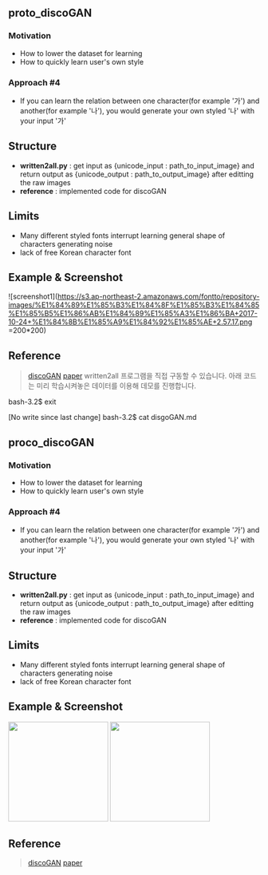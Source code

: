 ## proto_discoGAN

### Motivation
- How to lower the dataset for learning
- How to quickly learn user's own style

### Approach #4
- If you can learn the relation between one character(for example '가') and another(for example '나'), you would generate your own styled '나' with your input '가'


## Structure
- **written2all.py** : get input as {unicode_input : path_to_input_image} and return output as {unicode_output : path_to_output_image} after editting the raw images
- **reference** : implemented code for discoGAN


## Limits
- Many different styled fonts interrupt learning general shape of characters generating noise
- lack of free Korean character font


## Example & Screenshot
![screenshot1](https://s3.ap-northeast-2.amazonaws.com/fontto/repository-images/%E1%84%89%E1%85%B3%E1%84%8F%E1%85%B3%E1%84%85%E1%85%B5%E1%86%AB%E1%84%89%E1%85%A3%E1%86%BA+2017-10-24+%E1%84%8B%E1%85%A9%E1%84%92%E1%85%AE+2.57.17.png =200*200)


## Reference
> [discoGAN](https://github.com/SKTBrain/DiscoGAN)
> [paper](https://arxiv.org/abs/1703.05192)
written2all 프로그램을 직접 구동할 수 있습니다.
아래 코드는 미리 학습시켜놓은 데이터를 이용해 데모를 진행합니다.

bash-3.2$ exit

[No write since last change]
bash-3.2$ cat disgoGAN.md
## proco_discoGAN

### Motivation
- How to lower the dataset for learning
- How to quickly learn user's own style

### Approach #4
- If you can learn the relation between one character(for example '가') and another(for example '나'), you would generate your own styled '나' with your input '가'


## Structure
- **written2all.py** : get input as {unicode_input : path_to_input_image} and return output as {unicode_output : path_to_output_image} after editting the raw images
- **reference** : implemented code for discoGAN


## Limits
- Many different styled fonts interrupt learning general shape of characters generating noise
- lack of free Korean character font


## Example & Screenshot
<img src='https://s3.ap-northeast-2.amazonaws.com/fontto/repository-images/%E1%84%89%E1%85%B3%E1%84%8F%E1%85%B3%E1%84%85%E1%85%B5%E1%86%AB%E1%84%89%E1%85%A3%E1%86%BA+2017-10-24+%E1%84%8B%E1%85%A9%E1%84%92%E1%85%AE+2.57.17.png' width='200px' height='200px' /> <img src='https://s3.ap-northeast-2.amazonaws.com/fontto/repository-images/%E1%84%89%E1%85%B3%E1%84%8F%E1%85%B3%E1%84%85%E1%85%B5%E1%86%AB%E1%84%89%E1%85%A3%E1%86%BA+2017-10-24+%E1%84%8B%E1%85%A9%E1%84%92%E1%85%AE+2.57.27.png' width='200px' height='200px' />


## Reference
> [discoGAN](https://github.com/SKTBrain/DiscoGAN)
> [paper](https://arxiv.org/abs/1703.05192)
